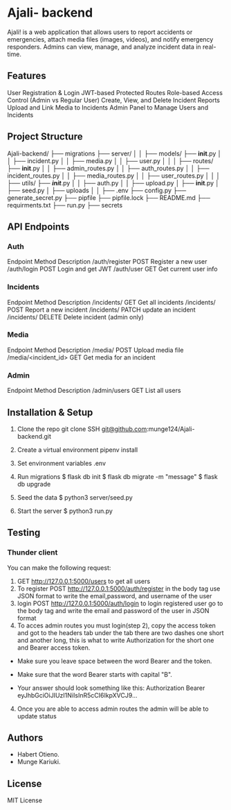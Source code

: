 # Ajali- backend
Ajali! is a web application that allows users to report accidents or emergencies, attach media files (images, videos), and notify emergency responders. Admins can view, manage, and analyze incident data in real-time.
## Features
User Registration & Login
JWT-based Protected Routes
Role-based Access Control (Admin vs Regular User)
Create, View, and Delete Incident Reports
Upload and Link Media to Incidents
Admin Panel to Manage Users and Incidents
## Project Structure
Ajali-backend/ ├── migrations
               ├── server/ │
               │            ├── models/ ├── __init__.py
               │            │            ├── incident.py
               │            │            ├── media.py
               │            │            ├── user.py
               │            │
               │            ├── routes/  ├── __init__.py
               │            │            ├── admin_routes.py
               │            │            ├── auth_routes.py
               │            │            ├── incident_routes.py
               │            │            ├── media_routes.py
               │            │            ├── user_routes.py
               │            │
               │            ├── utils/   ├── ___init___.py
               │            │            ├── auth.py
               │            │            ├── upload.py
               │            ├── __init__.py
               │            ├── seed.py
               │            ├── uploads
               │
               │
               ├── .env
               ├── config.py
               ├── generate_secret.py
               ├── pipfile
               ├── pipfile.lock
               ├── README.md
               ├── requirments.txt
               ├── run.py
               ├── secrets

## API Endpoints
### Auth
Endpoint	Method	Description
/auth/register	POST	Register a new user
/auth/login	POST	Login and get JWT
/auth/user	GET	Get current user info


### Incidents
Endpoint	Method	Description
/incidents/	GET	Get all incidents
/incidents/	POST	Report a new incident
/incidents/ PATCH   update an incident
/incidents/<id>	DELETE	Delete incident (admin only)
### Media
Endpoint	Method	Description
/media/	POST	Upload media file
/media/<incident_id>	GET	Get media for an incident

### Admin
Endpoint	Method	Description
/admin/users	GET	List all users


## Installation & Setup
1. Clone the repo
   git clone SSH git@github.com:munge124/Ajali-backend.git

2. Create a virtual environment
   pipenv install

3. Set environment variables
   .env

4. Run migrations
    $ flask db init
    $ flask db migrate -m "message"
    $ flask db upgrade

5. Seed the data
    $ python3 server/seed.py

6. Start the server
    $ python3 run.py
## Testing
### Thunder client
 You can make the following request:
1.    GET  http://127.0.0.1:5000/users to get all users
2. To register POST http://127.0.0.1:5000/auth/register in the body tag use JSON format to write the email,password, and username of the user
2. login POST http://127.0.0.1:5000/auth/login to login registered user go to the body tag and write the email and password of the user in JSON format
3. To acces admin routes you must login(step 2), copy the access token and got to the headers tab under the tab there are two dashes one short and another long, this is what to write Authorization for the short one and Bearer access token.
- Make sure you leave space between the word Bearer and the token.

- Make sure that the word Bearer starts with capital "B".

- Your answer should look something like this:
         Authorization    Bearer eyJhbGciOiJIUzI1NiIsInR5cCI6IkpXVCJ9...
4. Once you are able to access admin routes the admin will be able to update status

## Authors
- Habert Otieno.
- Munge Kariuki.
## License
MIT License
